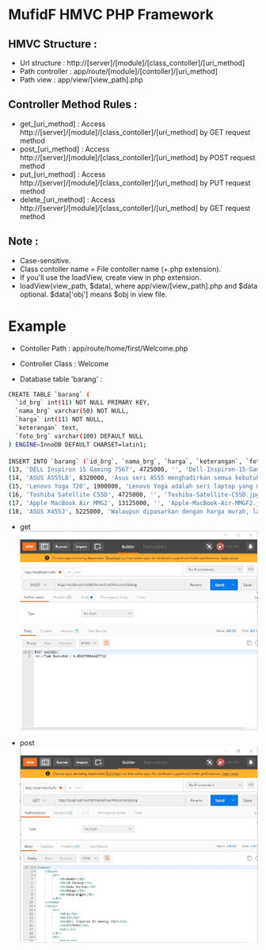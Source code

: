 # MufidF HMVC PHP Framework
## HMVC Structure :
- Url structure		: http://[server]/[module]/[class_contoller]/[uri_method]
- Path controller 	: app/route/[module]/[contoller]/[uri_method]
- Path view			: app/view/[view_path].php

## Controller Method Rules :
- get_[uri_method]		: Access http://[server]/[module]/[class_contoller]/[uri_method] by GET request method
- post_[uri_method]		: Access http://[server]/[module]/[class_contoller]/[uri_method] by POST request method
- put_[uri_method]		: Access http://[server]/[module]/[class_contoller]/[uri_method] by PUT request method
- delete_[uri_method]	: Access http://[server]/[module]/[class_contoller]/[uri_method] by GET request method

## Note :
- Case-sensitive.
- Class contoller name = File contoller name (+.php extension).
- If you'll use the loadView, create view in php extension.
- loadView(view_path, $data), where app/view/[view_path].php and $data optional. $data['obj'] means $obj in view file.


# Example
- Contoller Path 	: app/route/home/first/Welcome.php
- Controller Class	: Welcome
 
- Database table 'barang' :
```sh
CREATE TABLE `barang` (
  `id_brg` int(11) NOT NULL PRIMARY KEY,
  `nama_brg` varchar(50) NOT NULL,
  `harga` int(11) NOT NULL,
  `keterangan` text,
  `foto_brg` varchar(100) DEFAULT NULL
) ENGINE=InnoDB DEFAULT CHARSET=latin1;

INSERT INTO `barang` (`id_brg`, `nama_brg`, `harga`, `keterangan`, `foto_brg`) VALUES
(13, 'DELL Inspiron 15 Gaming 7567', 4725000, '', 'Dell-Inspiron-15-Gaming-7567.jpg'),
(14, 'ASUS A555LB', 8320000, 'Asus seri A555 menghadirkan semua kebutuhan komputasi dengan desain yanag mewah dan kualitas terbaik. Laptop ini dilengkapi dengan semua fitur dan port yang kamu butuhkan untuk komputasi harian. Dengan ditenagai oleh processor Intel Core i5-5200U berkecepatan 2,2 sampai 2,7 GHz, kinerjanya untuk komputasi semakin lancar dan responsif.<br/>Untuk memudahkan kamu dalam proses editing foto dan video, laptop ini dibekali dengan RAM sebesar 4GB dan penyimpanan hardisk 1TB. Ukuran layar 15,6 inci Ultra HD 4K yang dibawa oleh laptop ini membuat kamu semakin bebas berkreasi. Terlebih laptop ini memiliki VGA Card GT940M sebesar 2GB dan dilengkapi dengan system operasi DOS, DVD-RW, kamera dan Bluetooth.', 'Asus_A555lb.jpg'),
(15, 'Lenovo Yoga 720', 1900000, 'Lenovo Yoga adalah seri laptop yang mengusung kemampuan hybrid sebagai fitur utamanya. Fitur hybrid memberikan kemudahan untuk mengubah perangkatnya menjadi tablet ataupun notebook. Laptop jenis ini akrab disebut dengan Laptop 2 in 1. Hebatnya lagi, Lenovo seri ini memiliki kemampuan layar yang dapat diputar hingga 360 derajat.<br/>Selain itu, produk ini juga dilengkapi prosesor yang dapat dikonfigurasi dengan Intel Core i7 pada varian paling tinggi. Pilihan RAM yang diberikan juga mendukung hingga RAM berkapasitas 16 GB untuk menambah performanya. Lenovo Yoga 720 memiliki pilihan layar 13 inci dan 15 inci. Kekuatan baterai hingga 8 jam saat digunakan, sehingga kamu bisa membawanya saat travelling.', 'Lenovo-Yoga-720.jpg'),
(16, 'Toshiba Satellite C55D', 4725000, '', 'Toshiba-Satellite-C55D.jpg'),
(17, 'Apple MacBook Air MMG2', 13125000, '', 'Apple-MacBook-Air-MMGF2.jpg'),
(18, 'ASUS X455J', 5225000, 'Walaupun dipasarkan dengan harga murah, laptop ini memiliki performa cukup baik sebagai laptop gaming dengan Intel Core i3-4005U-1.7 Ghz. Laptop ini dibekali dengan layar berukuran 14 inch beresolusi 1366 x 768 piksel. Soal desain, laptop Asus X455LJ ini cukup trendi dan stylish sehingga sangat cocok untuk kamu yang memprioritaskan desain.<br/>Pada sektor grafis laptop ini memiliki Nvidia Geforce GT920 2 GB. Secara garis besar, X455LJ ini cocok bagi kamu yang sering menjalankan aplikasi berat seperti Adobe Premier, aplikasi pemrograman, maupun games yang membutuhkan memori berkapasitas besar.', 'ASUS-X455LJ.jpg');
```

- get 
![alt text](https://raw.githubusercontent.com/MufidJamaluddin/MufidF/master/documentation/uri_get.JPG)

- post
![alt text](https://raw.githubusercontent.com/MufidJamaluddin/MufidF/master/documentation/uri_post.JPG)

